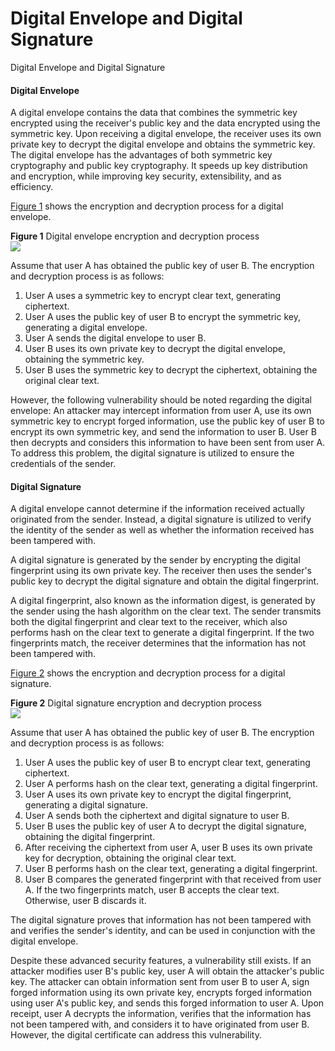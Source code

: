 Digital Envelope and Digital Signature
======================================

Digital Envelope and Digital Signature

#### Digital Envelope

A digital envelope contains the data that combines the symmetric key encrypted using the receiver's public key and the data encrypted using the symmetric key. Upon receiving a digital envelope, the receiver uses its own private key to decrypt the digital envelope and obtains the symmetric key. The digital envelope has the advantages of both symmetric key cryptography and public key cryptography. It speeds up key distribution and encryption, while improving key security, extensibility, and as efficiency.

[Figure 1](#EN-US_CONCEPT_0000001564006277__fig_dc_fd_pki_000601) shows the encryption and decryption process for a digital envelope.

**Figure 1** Digital envelope encryption and decryption process  
![](figure/en-us_image_0000001564126185.png)

Assume that user A has obtained the public key of user B. The encryption and decryption process is as follows:

1. User A uses a symmetric key to encrypt clear text, generating ciphertext.
2. User A uses the public key of user B to encrypt the symmetric key, generating a digital envelope.
3. User A sends the digital envelope to user B.
4. User B uses its own private key to decrypt the digital envelope, obtaining the symmetric key.
5. User B uses the symmetric key to decrypt the ciphertext, obtaining the original clear text.

However, the following vulnerability should be noted regarding the digital envelope: An attacker may intercept information from user A, use its own symmetric key to encrypt forged information, use the public key of user B to encrypt its own symmetric key, and send the information to user B. User B then decrypts and considers this information to have been sent from user A. To address this problem, the digital signature is utilized to ensure the credentials of the sender.


#### Digital Signature

A digital envelope cannot determine if the information received actually originated from the sender. Instead, a digital signature is utilized to verify the identity of the sender as well as whether the information received has been tampered with.

A digital signature is generated by the sender by encrypting the digital fingerprint using its own private key. The receiver then uses the sender's public key to decrypt the digital signature and obtain the digital fingerprint.

A digital fingerprint, also known as the information digest, is generated by the sender using the hash algorithm on the clear text. The sender transmits both the digital fingerprint and clear text to the receiver, which also performs hash on the clear text to generate a digital fingerprint. If the two fingerprints match, the receiver determines that the information has not been tampered with.

[Figure 2](#EN-US_CONCEPT_0000001564006277__fig_dc_fd_pki_000602) shows the encryption and decryption process for a digital signature.

**Figure 2** Digital signature encryption and decryption process  
![](figure/en-us_image_0000001513046118.png)

Assume that user A has obtained the public key of user B. The encryption and decryption process is as follows:

1. User A uses the public key of user B to encrypt clear text, generating ciphertext.
2. User A performs hash on the clear text, generating a digital fingerprint.
3. User A uses its own private key to encrypt the digital fingerprint, generating a digital signature.
4. User A sends both the ciphertext and digital signature to user B.
5. User B uses the public key of user A to decrypt the digital signature, obtaining the digital fingerprint.
6. After receiving the ciphertext from user A, user B uses its own private key for decryption, obtaining the original clear text.
7. User B performs hash on the clear text, generating a digital fingerprint.
8. User B compares the generated fingerprint with that received from user A. If the two fingerprints match, user B accepts the clear text. Otherwise, user B discards it.

The digital signature proves that information has not been tampered with and verifies the sender's identity, and can be used in conjunction with the digital envelope.

Despite these advanced security features, a vulnerability still exists. If an attacker modifies user B's public key, user A will obtain the attacker's public key. The attacker can obtain information sent from user B to user A, sign forged information using its own private key, encrypts forged information using user A's public key, and sends this forged information to user A. Upon receipt, user A decrypts the information, verifies that the information has not been tampered with, and considers it to have originated from user B. However, the digital certificate can address this vulnerability.